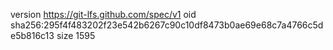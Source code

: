 version https://git-lfs.github.com/spec/v1
oid sha256:295f4f483202f23e542b6267c90c10df8473b0ae69e68c7a4766c5de5b816c13
size 1595
